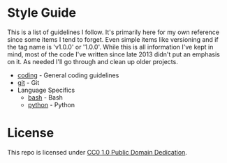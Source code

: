 # Style Guide

This is a list of guidelines I follow. It's primarily here for my own reference since some items I tend to forget. Even simple items like versioning and if the tag name is 'v1.0.0' or '1.0.0'. While this is all information I've kept in mind, most of the code I've written since late 2013 didn't put an emphasis on it. As needed I'll go through and clean up older projects.

- [coding](coding.md) - General coding guidelines
- [git](git.md) - Git
- Language Specifics
    - [bash](bash.md) - Bash
    - [python](python.md) - Python

# License

This repo is licensed under [CC0 1.0 Public Domain Dedication](https://creativecommons.org/publicdomain/zero/1.0/).
